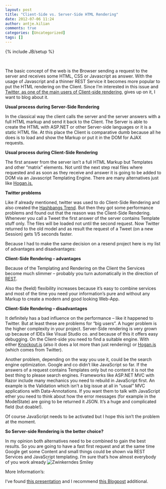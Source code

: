 ```yaml
---
layout: post
title: "Client-Side vs. Server-Side HTML Rendering"
date: 2012-07-06 11:24
author: antje.kilian
comments: true
categories: [Uncategorized]
tags: []
---
```

{% include JB/setup %}
<p>&#160;</p>  <p>The basic concept of the web is the Browser sending a request to the server and receives some HTML, CSS or Javascript as answer. With the usage of Javascript and a thinner REST Service it becomes more popular to put the HTML rendering on the Client. Since I’m interested in this issue and <a href="http://engineering.twitter.com/2012/05/improving-performance-on-twittercom.html">Twitter, as one of the main users of Client-side rendering</a>, gives up on it, I want to blog about it.</p>  <p><b>Usual process during Server-Side Rendering</b></p>  <p>In the classical way the client calls the server and the server answers with a full HTML markup and send it back to the Client. The Server is able to create the HTML with ASP.NET or other Server-side languages or it is a static HTML file. At this place the Client is comparative dumb because all he does is to load and show the Markup or put it in the DOM for AJAX requests. </p>  <p><b>Usual process during Client-Side Rendering</b></p>  <p><b></b></p>  <p>The first answer from the server isn’t a full HTML Markup but Templates and other “matrix” elements. Not until the next step real files where requested and as soon as they receive and answer it is going to be added to DOM via an Javascript Templating Engine. There are many alternatives just like <a href="http://www.knowyourstack.com/what-is/hogan.js">Hogan.js.</a> </p>  <p><b>Twitter problems</b></p>  <p>Like if already mentioned, twitter was used to do Client-Side Rendering and also created the <a href="http://code-inside.de/blog/2011/07/24/was-sind-hash-bang-urls-und-worum-geht-es-da/">Hashbangs Trend</a>. But then they got some performance problems and found out that the reason was the Client-Side Rendering. Whenever you call a Tweet the first answer of the server contains Template stuff only. The files will be loaded not until the second request. Now Twitter returned to the old model and as result the request of a Tweet (on a new Session) gets 1/5 seconds faster.</p>  <p>Because I had to make the same decision on a resend project here is my list of advantages and disadvantages:</p>  <p><b>Client-Side Rendering – advantages</b></p>  <p>Because of the Templating and Rendering on the Client the Services become much slimmer – probably you turn automatically in the direction of <a href="http://de.wikipedia.org/wiki/Representational_State_Transfer">REST</a>.</p>  <p>Also the (feeld) flexibility increases because it’s easy to combine services and most of the time you need your information’s pure and without any Markup to create a modern and good looking Web-App. </p>  <p><b>Client-Side Rendering – disadvantages</b></p>  <p><b></b></p>  <p>It definitely has a bad influence on the performance – like it happened to Twitter. But at least these are problems for “big users”. A huger problem is the higher complexity in your project. Server-Side rendering is very grown up because of IDEs like Visual Studio co. and because of this it offers easy debugging. On the Client-side you need to find a suitable engine. With either <a href="http://www.knowyourstack.com/what-is/knockout.js">Knockout.js</a> (also it does a lot more than just rendering) or <a href="http://www.knowyourstack.com/what-is/hogan.js">Hogan.js</a> (which comes from Twitter).</p>  <p>Another problem, depending on the way you use it, could be the search engine optimization. Google and co didn’t like JavaScript so far. If the answers of a request contains Templates only but no content it is not the best thing to please search engines. Frameworks like ASP.NET MVC with Razor include many mechanics you need to rebuild in JavaScript first. An example is the Validation which isn’t a big issue at all in “usual” MVC applications with Data-Annotations. If you want them to talk with JavaScript ether you need to think about how the error messages (for example in the ModelState) are going to be returned it JSON. It’s a huge and complicated field (but doable!). </p>  <p>Of course JavaScript needs to be activated but I hope this isn’t the problem at the moment.</p>  <p><b>So Server-side Rendering is the better choice?</b></p>  <p>In my opinion both alternatives need to be combined to gain the best results. So you are going to have a fast first request and at the same time Google get some Content and small things could be shown via REST Services and JavaScript templating. I’m sure that’s how almost everybody of you work already <img style="border-bottom-style: none; border-left-style: none; border-top-style: none; border-right-style: none" class="wlEmoticon wlEmoticon-winkingsmile" alt="Zwinkerndes Smiley" src="http://code-inside.de/blog-in/wp-content/uploads/wlEmoticon-winkingsmile41.png" /></p>  <p>More Information’s:</p>  <p>I’ve found <a href="http://www.tiefenb.com/blog/javascript-templating-clientside/">this presentation</a> and I recommend <a href="http://openmymind.net/2012/5/30/Client-Side-vs-Server-Side-Rendering/">this Blogpost</a> additional. </p>
